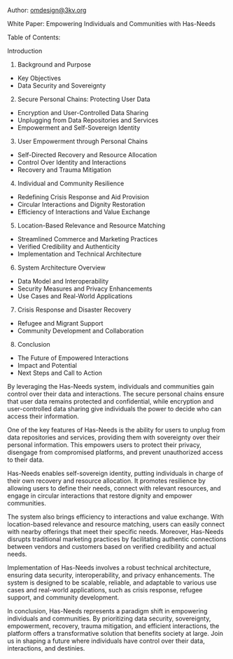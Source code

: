 Author: omdesign@3kv.org

White Paper: Empowering Individuals and Communities with Has-Needs

Table of Contents:

Introduction
1. Background and Purpose
  - Key Objectives
  - Data Security and Sovereignty
2. Secure Personal Chains: Protecting User Data
  - Encryption and User-Controlled Data Sharing
  - Unplugging from Data Repositories and Services
  - Empowerment and Self-Sovereign Identity
3. User Empowerment through Personal Chains
  - Self-Directed Recovery and Resource Allocation
  - Control Over Identity and Interactions
  - Recovery and Trauma Mitigation
4. Individual and Community Resilience
  - Redefining Crisis Response and Aid Provision
  - Circular Interactions and Dignity Restoration
  - Efficiency of Interactions and Value Exchange
5. Location-Based Relevance and Resource Matching
  - Streamlined Commerce and Marketing Practices
  - Verified Credibility and Authenticity
  - Implementation and Technical Architecture
6. System Architecture Overview
  - Data Model and Interoperability
  - Security Measures and Privacy Enhancements
  - Use Cases and Real-World Applications
7. Crisis Response and Disaster Recovery
  - Refugee and Migrant Support
  - Community Development and Collaboration
8. Conclusion
  - The Future of Empowered Interactions
  - Impact and Potential
  - Next Steps and Call to Action
  
By leveraging the Has-Needs system, individuals and communities gain control over their data and interactions. The secure personal chains ensure that user data remains protected and confidential, while encryption and user-controlled data sharing give individuals the power to decide who can access their information.

One of the key features of Has-Needs is the ability for users to unplug from data repositories and services, providing them with sovereignty over their personal information. This empowers users to protect their privacy, disengage from compromised platforms, and prevent unauthorized access to their data.

Has-Needs enables self-sovereign identity, putting individuals in charge of their own recovery and resource allocation. It promotes resilience by allowing users to define their needs, connect with relevant resources, and engage in circular interactions that restore dignity and empower communities.

The system also brings efficiency to interactions and value exchange. With location-based relevance and resource matching, users can easily connect with nearby offerings that meet their specific needs. Moreover, Has-Needs disrupts traditional marketing practices by facilitating authentic connections between vendors and customers based on verified credibility and actual needs.

Implementation of Has-Needs involves a robust technical architecture, ensuring data security, interoperability, and privacy enhancements. The system is designed to be scalable, reliable, and adaptable to various use cases and real-world applications, such as crisis response, refugee support, and community development.

In conclusion, Has-Needs represents a paradigm shift in empowering individuals and communities. By prioritizing data security, sovereignty, empowerment, recovery, trauma mitigation, and efficient interactions, the platform offers a transformative solution that benefits society at large. Join us in shaping a future where individuals have control over their data, interactions, and destinies.
